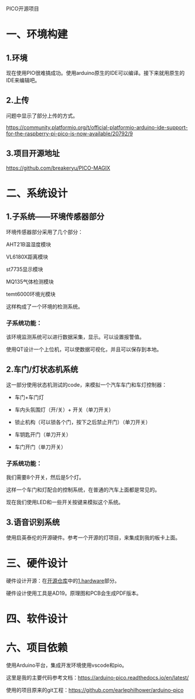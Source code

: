 PICO开源项目



# 一、环境构建

## 1.环境

现在使用PIO很难搞成功。使用arduino原生的IDE可以编译。接下来就用原生的IDE来编辑吧。

## 2.上传

问题中显示了部分上传的方式。

https://community.platformio.org/t/official-platformio-arduino-ide-support-for-the-raspberry-pi-pico-is-now-available/20792/9

## 3.项目开源地址

https://github.com/breakeryu/PICO-MAGIX

# 二、系统设计

## 1.子系统——环境传感器部分

环境传感器部分采用了几个部分：

AHT21B温湿度模块

VL6180X距离模块

st7735显示模块

MQ135气体检测模块

temt6000环境光模块

这样构成了一个环境的检测系统。

### 子系统功能：

该环境监测系统可以进行数据采集，显示。可以设置报警值。

使用QT设计一个上位机，可以使数据可视化，并且可以保存到本地。



## 2.车门/灯状态机系统

这一部分使用状态机测试的code，来模拟一个汽车车门和车灯控制器：

- 车门+车门灯

- 车内头氛围灯（开/关）+ 开关（单刀开关）

- 锁止机构（可以锁各个门，按下之后禁止开门）（单刀开关）

- 车钥匙开门（单刀开关）

- 车门开门（单刀开关）

  

### 子系统功能：

我们需要8个开关，然后是5个灯。

这样一个车门和灯配合的控制系统，在普通的汽车上面都是常见的。

现在我们使用LED和一些开关按键来模拟这个系统。



## 3.语音识别系统

使用启英泰伦的开源硬件。参考一个开源的灯项目，来集成到我的板卡上面。

# 三、硬件设计

硬件设计开源：在[开源仓库](https://github.com/breakeryu/PICO-MAGIX)中的[1.hardware](https://github.com/breakeryu/PICO-MAGIX/tree/master/1.hardware)部分。

硬件设计使用工具是AD19。原理图和PCB会生成PDF版本。

# 四、软件设计



# 六、项目依赖

使用Arduino平台，集成开发环境使用vscode和pio。

这里是我的主要代码参考文档：https://arduino-pico.readthedocs.io/en/latest/

使用的项目原来的git工程：https://github.com/earlephilhower/arduino-pico